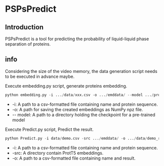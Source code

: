 # PSPsPredict

## Introduction
PSPsPredict is a tool for predicting the probability of liquid-liquid phase separation of proteins.
## info

Considering the size of the video memory, the data generation script needs to be executed in advance maybe.

Execute embedding.py script, generate proteins embedding.

```python
python embedding.py -i .../data/xxx.csv -o .../emddata/ --model .../prot_t5_xl_half_uniref50-enc
```

- -i: A path to a csv-formatted file containing name and protein sequence.
- -o: A path for saving the created embeddings as NumPy npz file.
- -- model: A path to a directory holding the checkpoint for a pre-trained model

Execute Predict.py script, Predict the result.

```python
python Predict.py -i data/demo.csv -src .../emddata/ -o .../data/demo_res.csv
```

- -i: A path to a csv-formatted file containing name and protein sequence.
- -src: A directory contain ProtT5 embeddings.
- -o: A path to a csv-formatted file containing name and result.
